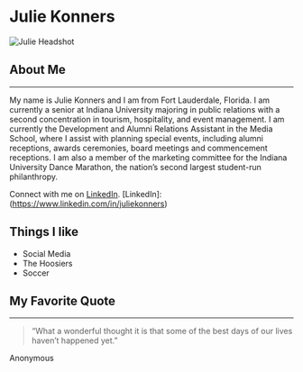 # **Julie Konners**

![Julie Headshot](https://media.licdn.com/mpr/mpr/shrinknp_200_200/AAEAAQAAAAAAAAO9AAAAJGZkY2E3ODc0LTk3OWItNDQxYi04MDA2LTQyODEwMDc5NGZiYQ.jpg)

## **About Me**
------

My name is Julie Konners and I am from Fort Lauderdale, Florida. I am currently a senior at Indiana University majoring in public relations with a second concentration in tourism, hospitality, and event management. I am currently the Development and Alumni Relations Assistant in the Media School, where I assist with planning special events, including alumni receptions, awards ceremonies, board meetings and commencement receptions. I am also a member of the marketing committee for the Indiana University Dance Marathon, the nation’s second largest student-run philanthropy.

Connect with me on [LinkedIn](https://www.linkedin.com/in/juliekonners). 
[LinkedIn]:(https://www.linkedin.com/in/juliekonners) 

## **Things I like**
* Social Media
* The Hoosiers 
* Soccer 

## **My Favorite Quote**
------
>“What a wonderful thought it is that some of the best days of our lives haven’t happened yet.”

Anonymous 